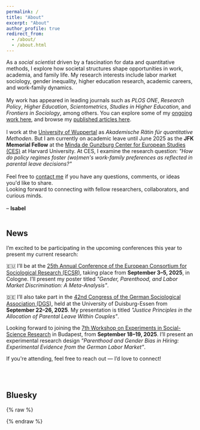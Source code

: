 ```yaml
---
permalink: /
title: "About"
excerpt: "About"
author_profile: true
redirect_from: 
  - /about/
  - /about.html
---
```


As a *social scientist* driven by a fascination for data and quantitative methods, I explore how societal structures shape opportunities in work, academia, and family life. My research interests include labor market sociology, gender inequality, higher education research, academic careers, and work-family dynamics.
<br><br>
My work has appeared in leading journals such as <i>PLOS ONE</i>, <i>Research Policy</i>, <i>Higher Education</i>, <i>Scientometrics</i>, <i>Studies in Higher Education</i>, and <i>Frontiers in Sociology</i>, among others. 
You can explore some of my <a href="https://isabelhabicht.github.io/research/">ongoing work here</a>, and browse my <a href="https://isabelhabicht.github.io/publications/">published articles here</a>. 
<br><br>
I work at the <a href="https://www.org-soz.uni-wuppertal.de/de/team/detail/habicht/">University of Wuppertal</a> as *Akademische Rätin für quantitative Methoden*. But I am currently on academic leave until June 2025 as the <strong>JFK Memorial Fellow</strong> at the <a href="https://ces.fas.harvard.edu/people/isabel-habicht">Minda de Gunzburg Center for European Studies (CES)</a> at Harvard University. At CES, I examine the research question: <i>"How do policy regimes foster (wo)men's work-family preferences as reflected in parental leave decisions?"</i>
<br><br>
Feel free to <a href="mailto:habicht@uni-wuppertal.de">contact me</a> if you have any questions, comments, or ideas you'd like to share.  
Looking forward to connecting with fellow researchers, collaborators, and curious minds.  
<br>
– **Isabel**
<br><br>
## News

I’m excited to be participating in the upcoming conferences this year to present my current research:

🇪🇺 I’ll be at the <a href="https://www.ecsr.eu/conferences/" target="_blank">25th Annual Conference of the European Consortium for Sociological Research (ECSR)</a>, taking place from <strong>September 3–5, 2025</strong>, in Cologne.
I’ll present my poster titled <i>"Gender, Parenthood, and Labor Market Discrimination: A Meta-Analysis"</i>.

🇩🇪 I’ll also take part in the <a href="https://kongress2025.soziologie.de/" target="_blank">42nd Congress of the German Sociological Association (DGS)</a>, held at the University of Duisburg-Essen from <strong>September 22–26, 2025</strong>.
My presentation is titled <i>"Justice Principles in the Allocation of Parental Leave Within Couples"</i>.

Looking forward to joining the <a href="https://experimentsinpolitics.com/" target="_blank">7th Workshop on Experiments in Social-Science Research</a> in Budapest, from <strong>September 18–19, 2025</strong>.
I’ll present an experimental research design <i>"Parenthood and Gender Bias in Hiring: Experimental Evidence from the German Labor Market"</i>.

If you're attending, feel free to reach out — I’d love to connect!

<br><br>
## Bluesky
{% raw %}
<!-- Responsive Bluesky feed embed -->
<style>
  .bsky-embed-container {
    max-width: 100%;
    overflow-x: auto;
  }

  @media screen and (max-width: 600px) {
    #embedbsky-com-timeline-embed {
      height: 300px !important; /* Shrink on small screens */
    }
  }
</style>

<div class="bsky-embed-container">
  <link rel="stylesheet" href="https://embedbsky.com/embedbsky.com-master-min.css" />
  <div id="embedbsky-com-timeline-embed"></div>
  <script>
    let containerWidth = 100, containerHeight = 400;
    const getHtml = async t => {
      const e = await fetch(t);
      return 200 !== e.status
        ? '<p><strong>No feed data could be located</p></strong>'
        : e.text();
    };
    document.addEventListener('DOMContentLoaded', async () => {
      const t = (new Date).toISOString(),
            e = document.getElementById('embedbsky-com-timeline-embed');
      e.style.width = "100%";
      e.style.height = `${containerHeight}px`;
      const n = await getHtml("https://embedbsky.com/feeds/93ead8a4523fd31a6720746cd46e91228d76b84d58f2e0d67227b6c7c79896a4.html?v=" + t); 
      e.innerHTML = n;
    });
  </script>
</div>
{% endraw %}

<!-- Without Bluesky Reposts: v=${t}`) -->
